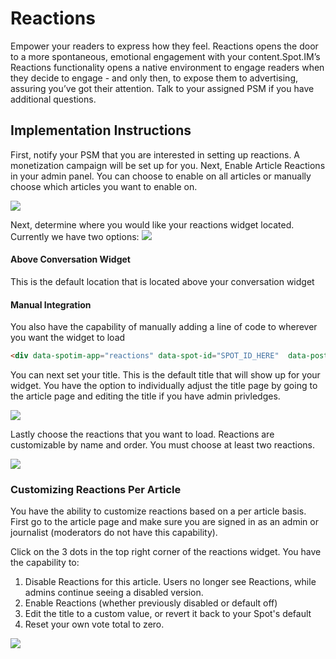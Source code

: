 # Reactions
Empower your readers to express how they feel. Reactions opens the door to a more spontaneous, emotional engagement with your content.Spot.IM’s Reactions functionality opens a native environment to engage readers when they decide to engage - and only then, to expose them to advertising, assuring you’ve got their attention. Talk to your assigned PSM if you have additional questions. 

## Implementation Instructions
First, notify your PSM that you are interested in setting up reactions. A monetization campaign will be set up for you. 
Next, Enable Article Reactions in your admin panel. You can choose to enable on all articles or manually choose which articles you want to enable on.

<img src="https://s3.amazonaws.com/www.spotim.name/rich/Screen+Shot+2020-01-10+at+16.35.55.png">


Next, determine where you would like your reactions widget located. Currently we have two options: 
<img src="https://s3.amazonaws.com/www.spotim.name/rich/Screen+Shot+2020-01-10+at+16.39.14.png">

#### Above Conversation Widget
This is the default location that is located above your conversation widget
#### Manual Integration
You also have the capability of manually adding a line of code to wherever you want the widget to load
```html
<div data-spotim-app="reactions" data-spot-id="SPOT_ID_HERE"  data-post-id=“INSERT_YOUR_POST_ID”></div>
```

You can next set your title. This is the default title that will show up for your widget. You have the option to individually adjust the title page by going to the article page and editing the title if you have admin privledges. 

<img src="https://s3.amazonaws.com/www.spotim.name/rich/Screen+Shot+2020-01-10+at+16.46.02.png">

Lastly choose the reactions that you want to load. Reactions are customizable by name and order. You must choose at least two reactions. 

<img src="https://s3.amazonaws.com/www.spotim.name/rich/image+(6).png">


### Customizing Reactions Per Article
You have the ability to customize reactions based on a per article basis. First go to the article page and make sure you are signed in as an admin or journalist (moderators do not have this capability). 

Click on the 3 dots in the top right corner of the reactions widget. You have the capability to:
1. Disable Reactions for this article. Users no longer see Reactions, while admins continue seeing a disabled version.
2. Enable Reactions (whether previously disabled or default off)
3. Edit the title to a custom value, or revert it back to your Spot's default
4. Reset your own vote total to zero. 

<img src="https://s3.amazonaws.com/www.spotim.name/rich/Screen+Shot+2020-01-10+at+16.58.00.png"> 

